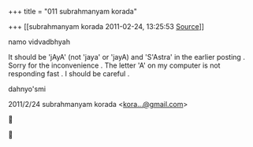 +++
title = "011 subrahmanyam korada"

+++
[[subrahmanyam korada	2011-02-24, 13:25:53 [Source](https://groups.google.com/g/bvparishat/c/NpuHOxQQbaE)]]



namo vidvadbhyah  
  
It should be 'jAyA' (not 'jaya' or 'jayA) and 'S'Astra' in the earlier posting . Sorry for the inconvenience . The letter 'A' on my computer is not responding fast . I should be careful .  
  
dahnyo'smi  
  

2011/2/24 subrahmanyam korada \<[kora...@gmail.com]()\>





